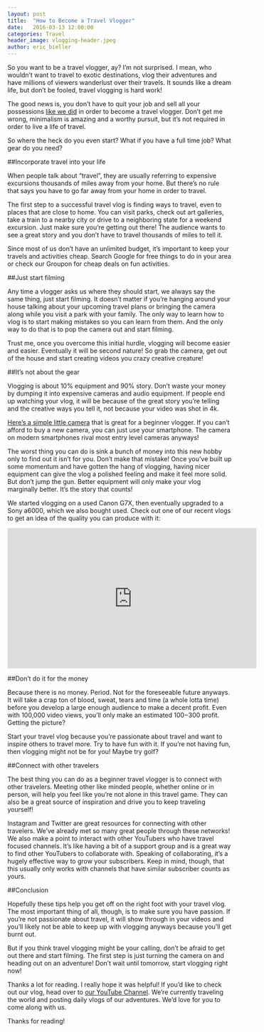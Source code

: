 ```yaml
---
layout: post
title:  "How to Become a Travel Vlogger"
date:   2016-03-13 12:00:00
categories: Travel
header_image: vlogging-header.jpeg
author: eric_bieller
---
```


So you want to be a travel vlogger, ay? I’m not surprised. I mean, who wouldn’t want to travel to exotic destinations, vlog their adventures and have millions of viewers wanderlust over their travels. It sounds like a dream life, but don’t be fooled, travel vlogging is hard work!

The good news is, you don’t have to quit your job and sell all your possessions [like we did](https://www.youtube.com/watch?v=Qm7a1IA7oQ8) in order to become a travel vlogger. Don’t get me wrong, minimalism is amazing and a worthy pursuit, but it’s not required in order to live a life of travel.

So where the heck do you even start? What if you have a full time job? What gear do you need?

##Incorporate travel into your life

When people talk about “travel”, they are usually referring to expensive excursions thousands of miles away from your home. But there’s no rule that says you have to go far away from your home in order to travel.

The first step to a successful travel vlog is finding ways to travel, even to places that are close to home. You can visit parks, check out art galleries, take a train to a nearby city or drive to a neighboring state for a weekend excursion. Just make sure you’re getting out there! The audience wants to see a great story and you don’t have to travel thousands of miles to tell it.

Since most of us don’t have an unlimited budget, it’s important to keep your travels and activities cheap. Search Google for free things to do in your area or check our Groupon for cheap deals on fun activities.

##Just start filming

Any time a vlogger asks us where they should start, we always say the same thing, just start filming. It doesn’t matter if you’re hanging around your house talking about your upcoming travel plans or bringing the camera along while you visit a park with your family. The only way to learn how to vlog is to start making mistakes so you can learn from them. And the only way to do that is to pop the camera out and start filming. 

Trust me, once you overcome this initial hurdle, vlogging will become easier and easier. Eventually it will be second nature! So grab the camera, get out of the house and start creating videos you crazy creative creature!

##It’s not about the gear

Vlogging is about 10% equipment and 90% story. Don’t waste your money by dumping it into expensive cameras and audio equipment. If people end up watching your vlog, it will be because of the great story you’re telling and the creative ways you tell it, not because your video was shot in 4k.

[Here’s a simple little camera](http://www.amazon.com/Canon-PowerShot-ELPH-160-Silver/dp/B00RKNMORM/ref=sr_1_5?s=photo&ie=UTF8&qid=1457768026&sr=1-5&keywords=canon+powershot) that is great for a beginner vlogger. If you can’t afford to buy a new camera, you can just use your smartphone. The camera on modern smartphones rival most entry level cameras anyways!

The worst thing you can do is sink a bunch of money into this new hobby only to find out it isn’t for you. Don’t make that mistake! Once you’ve built up some momentum and have gotten the hang of vlogging, having nicer equipment can give the vlog a polished feeling and make it feel more solid. But don’t jump the gun. Better equipment will only make your vlog marginally better. It’s the story that counts!

We started vlogging on a used Canon G7X, then eventually upgraded to a Sony a6000, which we also bought used. Check out one of our recent vlogs to get an idea of the quality you can produce with it:

<iframe width="560" height="315" src="https://www.youtube.com/embed/Fr3DnW5qyXE" frameborder="0" allowfullscreen></iframe>

##Don’t do it for the money

Because there is no money. Period. Not for the foreseeable future anyways. It will take a crap ton of blood, sweat, tears and time (a whole lotta time) before you develop a large enough audience to make a decent profit. Even with 100,000 video views, you’ll only make an estimated $100-$300 profit. Getting the picture?

Start your travel vlog because you’re passionate about travel and want to inspire others to travel more. Try to have fun with it. If you’re not having fun, then vlogging might not be for you! Maybe try golf?

##Connect with other travelers

The best thing you can do as a beginner travel vlogger is to connect with other travelers. Meeting other like minded people, whether online or in person, will help you feel like you’re not alone in this travel game. They can also be a great source of inspiration and drive you to keep traveling yourself!

Instagram and Twitter are great resources for connecting with other travelers. We’ve already met so many great people through these networks! We also make a point to interact with other YouTubers who have travel focused channels. It’s like having a bit of a support group and is a great way to find other YouTubers to collaborate with. Speaking of collaborating, it’s a hugely effective way to grow your subscribers. Keep in mind, though, that this usually only works with channels that have similar subscriber counts as yours.

##Conclusion

Hopefully these tips help you get off on the right foot with your travel vlog. The most important thing of all, though, is to make sure you have passion. If you’re not passionate about travel, it will show through in your videos and you’ll likely not be able to keep up with vlogging anyways because you’ll get burnt out.

But if you think travel vlogging might be your calling, don’t be afraid to get out there and start filming. The first step is just turning the camera on and heading out on an adventure! Don’t wait until tomorrow, start vlogging right now!

Thanks a lot for reading. I really hope it was helpful! If you’d like to check out our vlog, head over to [our YouTube Channel](https://www.youtube.com/channel/UCEDrRCC0qRtPd5-sSa1hajw). We’re currently traveling the world and posting daily vlogs of our adventures. We’d love for you to come along with us.

Thanks for reading!


